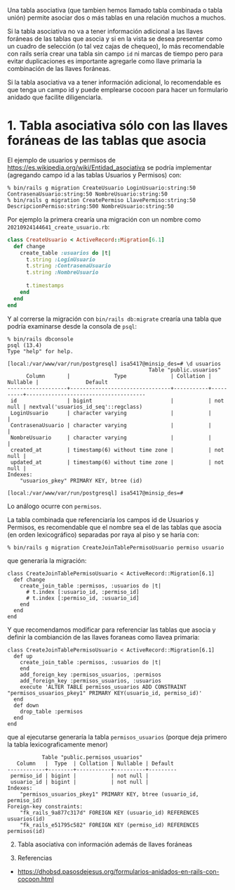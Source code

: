 Una tabla asociativa (que tambien hemos llamado tabla combinada o tabla unión) permite asociar dos o más tablas en una relación muchos a muchos. 

Si la tabla asociativa no va a tener información adicional a las llaves foráneas de las tablas que asocia y si en la vista se desea presentar como un
cuadro de selección (o tal vez cajas de chequeo), lo más recomendable con rails sería crear una tabla sin campo `id` ni marcas de tiempo pero para evitar duplicaciones es importante agregarle como llave primaria la combinación de las llaves foráneas.

Si la tabla asociativa va a tener información adicional, lo recomendable es que tenga un campo id y puede emplearse cocoon para 
hacer un formulario anidado que facilite diligenciarla.


# 1. Tabla asociativa sólo con las llaves foráneas de las tablas que asocia


El ejemplo de usuarios y permisos de https://es.wikipedia.org/wiki/Entidad_asociativa se podría implementar (agregando campo id a las tablas Usuarios y Permisos) con:
```
% bin/rails g migration CreateUsuario LoginUsuario:string:50 ContrasenaUsuario:string:50 NombreUsuario:string:50
% bin/rails g migration CreatePermiso LlavePermiso:string:50 DescripcionPermiso:string:500 NombreUsuario:string:50
```

Por ejemplo la primera crearía una migración con un nombre como `20210924144641_create_usuario.rb`:
```rb
class CreateUsuario < ActiveRecord::Migration[6.1]                         
  def change                                                                     
    create_table :usuarios do |t|                                          
      t.string :LoginUsuario                                                     
      t.string :ContrasenaUsuario                                                
      t.string :NombreUsuario                                                    
                                                                                 
      t.timestamps                                                               
    end                                                                          
  end                                                                            
end       
```
Y al correrse la migración con `bin/rails db:migrate` crearía una tabla que podría examinarse desde la consola de `psql`:
```
% bin/rails dbconsole
psql (13.4)
Type "help" for help.

[local:/var/www/var/run/postgresql] isa5417@minsip_des=# \d usuarios
                                             Table "public.usuarios"
      Column       |              Type              | Collation | Nullable |               Default                
-------------------+--------------------------------+-----------+----------+--------------------------------------
 id                | bigint                         |           | not null | nextval('usuarios_id_seq'::regclass)
 LoginUsuario      | character varying              |           |          | 
 ContrasenaUsuario | character varying              |           |          | 
 NombreUsuario     | character varying              |           |          | 
 created_at        | timestamp(6) without time zone |           | not null | 
 updated_at        | timestamp(6) without time zone |           | not null | 
Indexes:
    "usuarios_pkey" PRIMARY KEY, btree (id)

[local:/var/www/var/run/postgresql] isa5417@minsip_des=#
```

Lo análogo ocurre con `permisos`.

La tabla combinada que referenciaría los campos id de Usuarios y Permisos, es recomendable que el 
nombre sea el de las tablas que asocia (en orden lexicográfico) separadas por raya al piso y se haría con:
```
% bin/rails g migration CreateJoinTablePermisoUsuario permiso usuario
```
que generaría la migración:
```
class CreateJoinTablePermisoUsuario < ActiveRecord::Migration[6.1]               
  def change                                                                     
    create_join_table :permisos, :usuarios do |t|                                
      # t.index [:usuario_id, :permiso_id]                                       
      # t.index [:permiso_id, :usuario_id]                                       
    end                                                                          
  end                                                                            
end 
```
Y que recomendamos modificar para referenciar las tablas que asocia y definir la combianción de las llaves foraneas como llavea primaria:
```
class CreateJoinTablePermisoUsuario < ActiveRecord::Migration[6.1]               
  def up                                                                     
    create_join_table :permisos, :usuarios do |t|                                
    end
    add_foreign_key :permisos_usuarios, :permisos
    add_foreign_key :permisos_usuarios, :usuarios
    execute 'ALTER TABLE permisos_usuarios ADD CONSTRAINT "permisos_usuarios_pkey1" PRIMARY KEY(usuario_id, permiso_id)'
  end                                                                            
  def down
    drop_table :permisos
  end
end 
```
que al ejecutarse generaría la tabla `permisos_usuarios` (porque deja primero la tabla lexicograficamente menor)
```
           Table "public.permisos_usuarios"
   Column   |  Type  | Collation | Nullable | Default 
------------+--------+-----------+----------+---------
 permiso_id | bigint |           | not null | 
 usuario_id | bigint |           | not null | 
Indexes:
    "permisos_usuarios_pkey1" PRIMARY KEY, btree (usuario_id, permiso_id)
Foreign-key constraints:
    "fk_rails_9a877c317d" FOREIGN KEY (usuario_id) REFERENCES usuarios(id)
    "fk_rails_e51795c582" FOREIGN KEY (permiso_id) REFERENCES permisos(id) 
```

2. Tabla asociativa con información además de llaves foráneas


4. Referencias

* https://dhobsd.pasosdejesus.org/formularios-anidados-en-rails-con-cocoon.html
